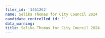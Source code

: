 ```yaml
---
filer_id: '1461262'
name: Selika Thomas for City Council 2024
candidate_controlled_id: ''
data_warning:
title: Selika Thomas for City Council 2024
---
```

